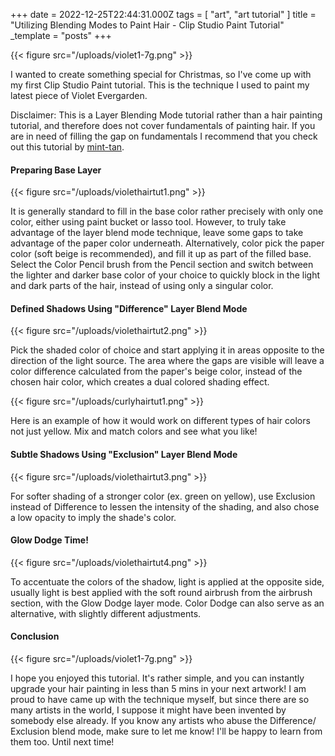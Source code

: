 +++
date = 2022-12-25T22:44:31.000Z
tags = [ "art", "art tutorial" ]
title = "Utilizing Blending Modes to Paint Hair - Clip Studio Paint Tutorial"
_template = "posts"
+++

{{< figure src="/uploads/violet1-7g.png" >}}

I wanted to create something special for Christmas, so I've come up with my first Clip Studio Paint tutorial. This is the technique I used to paint my latest piece of Violet Evergarden.

Disclaimer: This is a Layer Blending Mode tutorial rather than a hair painting tutorial, and therefore does not cover fundamentals of painting hair. If you are in need of filling the gap on fundamentals I recommend that you check out this tutorial by [mint-tan](https://www.youtube.com/watch?v=kkmrgc8ca3A).

#### Preparing Base Layer

{{< figure src="/uploads/violethairtut1.png" >}}

It is generally standard to fill in the base color rather precisely with only one color, either using paint bucket or lasso tool. However, to truly take advantage of the layer blend mode technique, leave some gaps to take advantage of the paper color underneath. Alternatively, color pick the paper color (soft beige is recommended), and fill it up as part of the filled base. Select the Color Pencil brush from the Pencil section and switch between the lighter and darker base color of your choice to quickly block in the light and dark parts of the hair, instead of using only a singular color.

#### Defined Shadows Using "Difference" Layer Blend Mode

{{< figure src="/uploads/violethairtut2.png" >}}

Pick the shaded color of choice and start applying it in areas opposite to the direction of the light source. The area where the gaps are visible will leave a color difference calculated from the paper's beige color, instead of the chosen hair color, which creates a dual colored shading effect.

{{< figure src="/uploads/curlyhairtut1.png" >}}

Here is an example of how it would work on different types of hair colors not just yellow. Mix and match colors and see what you like!

#### Subtle Shadows Using "Exclusion" Layer Blend Mode

{{< figure src="/uploads/violethairtut3.png" >}}

For softer shading of a stronger color (ex. green on yellow), use Exclusion instead of Difference to lessen the intensity of the shading, and also chose a low opacity to imply the shade's color.

#### Glow Dodge Time!

{{< figure src="/uploads/violethairtut4.png" >}}

To accentuate the colors of the shadow, light is applied at the opposite side, usually light is best applied with the soft round airbrush from the airbrush section, with the Glow Dodge layer mode. Color Dodge can also serve as an alternative, with slightly different adjustments.

#### Conclusion

{{< figure src="/uploads/violet1-7g.png" >}}

I hope you enjoyed this tutorial. It's rather simple, and you can instantly upgrade your hair painting in less than 5 mins in your next artwork! I am proud to have came up with the technique myself, but since there are so many artists in the world, I suppose it might have been invented by somebody else already. If you know any artists who abuse the Difference/ Exclusion blend mode, make sure to let me know! I'll be happy to learn from them too. Until next time!
